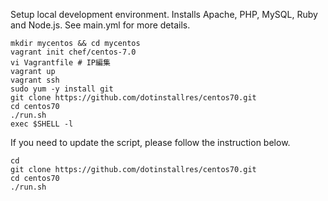 Setup local development environment.  Installs Apache, PHP, MySQL, Ruby and Node.js.  See main.yml for more details.

```
mkdir mycentos && cd mycentos
vagrant init chef/centos-7.0
vi Vagrantfile # IP編集
vagrant up
vagrant ssh
sudo yum -y install git
git clone https://github.com/dotinstallres/centos70.git
cd centos70
./run.sh
exec $SHELL -l
```

If you need to update the script, please follow the instruction below.

```
cd
git clone https://github.com/dotinstallres/centos70.git
cd centos70
./run.sh
```


